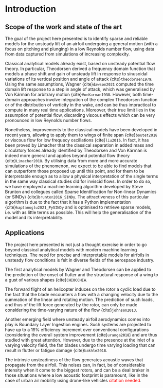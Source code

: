 # Introduction

## Scope of the work and state of the art

The goal of the project here presented is to identify sparse and reliable models for the unsteady lift of an airfoil undergoing a general motion (with a focus on pitching and plunging) in a low Reynolds number flow, using data from data captured from simulations of increasing complexity. 

Classical analytical models already exist, based on unsteady potential flow theory. In particular, Theodorsen derived a frequency domain function that models a phase shift and gain of unsteady lift in response to sinusoidal variations of its vertical position and angle of attack {cite}`theodorsen1979`. Using the same assumptions, Wagner {cite}`dawson2021` computed the time domain lift response to a step in angle of attack, which was generalised by Von Kármán for arbitrary motion {cite}`VonKarman1938`. However, both time-domain approaches involve integration of the complex Theodorsen function or of the distribution of vorticity in the wake, and can be thus impractical to compute in many real time applications. Moreover, their true limit lies in the assumption of potential flow, discarding viscous effects which can be very pronounced in low Reynolds number flows. 

Nonetheless, improvements to the classical models have been developed in recent years, allowing to apply them to wings of finite span {cite}`boutet2018` or viscous flow for low frequecy oscillations {cite}`liu2015`. In fact, it has been proved by Limacher that the classical separation in added mass and circulatory forces already identified by Theodorsen and Von Kármán is indeed more general and applies beyond potential flow theory {cite}`Limacher2018`. By utilising data from more and more accurate simulations of the phenomenon, we expect to be able to find models that can outperform those proposed up until this point, and for them to be interpretable enough as to allow a physical interpretation of the single terms in the same way classical studies did for inviscid flows. In order to do so, we have employed a machine learning algorithm developed by Steve Brunton and collegues called Sparse Identification for Non-linear Dynamics (or SINDy) {cite}`brunton2016_SINDy`. The attractiveness of this particular algorithm is due to the fact that it has a Python implementation {cite}`kaptanoglu2021_PySINDy` and is optimised to retrieve sparse models, i.e. with as little terms as possible. This will help the generalisation of the model and its interpretability.

## Applications

The project here presented is not just a thought exercise in order to go beyond classical analytical models with modern machine learning techniques. The need for precise and interpretable models for airfoils in unsteady flow conditions is felt in diverse fields of the aerospace industry.

The first analytical models by Wagner and Theodorsen can be applied to the prediction of the onset of flutter and the structural response of a wing to a gust of various shapes {cite}`CHIOCCHIA`.

The forward flight of an helicopter induces on the rotor a cyclic load due to the fact that the blade encounters a flow with a changing velocity due to the summation of the linear and rotating motion. The prediction of such loads, and thus of the lift force generated by the rotor, can only be made considering the time-varying nature of the flow {cite}`johnson2013`. 

Another emerging field where unsteady airfoil aerodynamics comes into play is Boundary Layer Ingestion engines. Such systems are projected to have up to a 19\% efficiency increment over conventional configurations (considering the overall system improvement {cite}`uranga2018`) and are thus studied with great attention. However, due to the presence at the inlet of a varying velocity field, the fan blades undergo time varying loading that can result in flutter or fatigue damage {cite}`bakhle2018`.

The intrinsic unsteadiness of the flow generates acoustic waves that propagate from the airfoil. This noises can, in fact, be of considerable intensity when it come to the biggest rotors, and can be a deal braker in those situations where a low acoustic footprint is paramount, like in the case of urban air mobility using drone-like vehicles <span style="color: red;">citation needed</span>.  